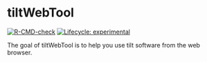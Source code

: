 
<!-- README.md is generated from README.Rmd. Please edit that file -->

# tiltWebTool

<!-- badges: start -->

[![R-CMD-check](https://github.com/2DegreesInvesting/tiltWebTool/actions/workflows/R-CMD-check.yaml/badge.svg)](https://github.com/2DegreesInvesting/tiltWebTool/actions/workflows/R-CMD-check.yaml)
[![Lifecycle:
experimental](https://img.shields.io/badge/lifecycle-experimental-orange.svg)](https://lifecycle.r-lib.org/articles/stages.html#experimental)
<!-- badges: end -->

The goal of tiltWebTool is to help you use tilt software from the web
browser.
